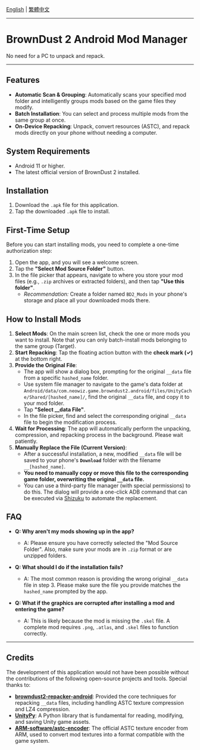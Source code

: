 [English](./README.md) | [繁體中文](./README.zh-TW.md)

---

# BrownDust 2 Android Mod Manager

No need for a PC to unpack and repack.

---

## Features

*   **Automatic Scan & Grouping**: Automatically scans your specified mod folder and intelligently groups mods based on the game files they modify.
*   **Batch Installation**: You can select and process multiple mods from the same group at once.
*   **On-Device Repacking**: Unpack, convert resources (ASTC), and repack mods directly on your phone without needing a computer.

## System Requirements

*   Android 11 or higher.
*   The latest official version of BrownDust 2 installed.

## Installation

1.  Download the `.apk` file for this application.
2.  Tap the downloaded `.apk` file to install.

## First-Time Setup

Before you can start installing mods, you need to complete a one-time authorization step:

1.  Open the app, and you will see a welcome screen.
2.  Tap the **"Select Mod Source Folder"** button.
3.  In the file picker that appears, navigate to where you store your mod files (e.g., `.zip` archives or extracted folders), and then tap **"Use this folder"**.
    *   *Recommendation:* Create a folder named `BD2_Mods` in your phone's storage and place all your downloaded mods there.

## How to Install Mods

1.  **Select Mods**: On the main screen list, check the one or more mods you want to install. Note that you can only batch-install mods belonging to the same group (Target).
2.  **Start Repacking**: Tap the floating action button with the **check mark (✓)** at the bottom right.
3.  **Provide the Original File**:
    *   The app will show a dialog box, prompting for the original `__data` file from a specific `hashed_name` folder.
    *   Use system file manager to navigate to the game's data folder at `Android/data/com.neowiz.game.browndust2.android/files/UnityCache/Shared/[hashed_name]/`, find the original `__data` file, and copy it to your mod folder.
    *   Tap **"Select __data File"**.
    *   In the file picker, find and select the corresponding original `__data` file to begin the modification process.
4.  **Wait for Processing**: The app will automatically perform the unpacking, compression, and repacking process in the background. Please wait patiently.
5.  **Manually Replace the File (Current Version)**:
    *   After a successful installation, a new, modified `__data` file will be saved to your phone's **`Download`** folder with the filename `__[hashed_name]`.
    *   **You need to manually copy or move this file to the corresponding game folder, overwriting the original `__data` file.**
    *   You can use a third-party file manager (with special permissions) to do this. The dialog will provide a one-click ADB command that can be executed via [Shizuku](https://github.com/RikkaApps/Shizuku) to automate the replacement.

## FAQ

*   **Q: Why aren't my mods showing up in the app?**
    *   A: Please ensure you have correctly selected the "Mod Source Folder". Also, make sure your mods are in `.zip` format or are unzipped folders.

*   **Q: What should I do if the installation fails?**
    *   A: The most common reason is providing the wrong original `__data` file in step 3. Please make sure the file you provide matches the `hashed_name` prompted by the app.

*   **Q: What if the graphics are corrupted after installing a mod and entering the game?**
    *   A: This is likely because the mod is missing the `.skel` file. A complete mod requires `.png`, `.atlas`, and `.skel` files to function correctly.

---

## Credits

The development of this application would not have been possible without the contributions of the following open-source projects and tools. Special thanks to:

*   **[browndust2-repacker-android](https://codeberg.org/kxdekxde/browndust2-repacker-android)**: Provided the core techniques for repacking `__data` files, including handling ASTC texture compression and LZ4 compression.
*   **[UnityPy](https://github.com/K0lb3/UnityPy)**: A Python library that is fundamental for reading, modifying, and saving Unity game assets.
*   **[ARM-software/astc-encoder](https://github.com/ARM-software/astc-encoder)**: The official ASTC texture encoder from ARM, used to convert mod textures into a format compatible with the game system.
